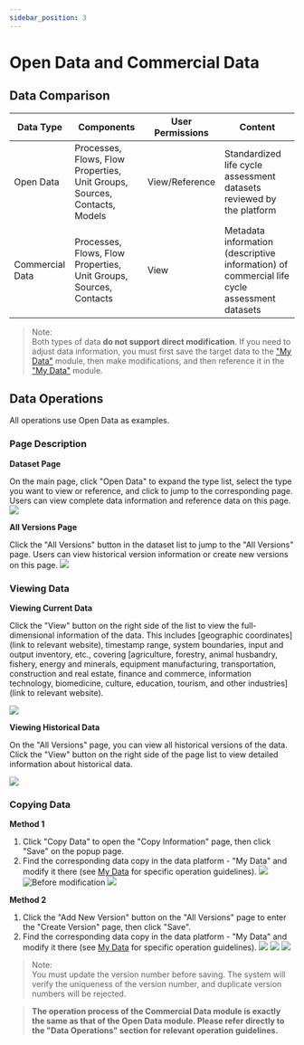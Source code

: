 ```yaml
---
sidebar_position: 3
---
```


# Open Data and Commercial Data

## Data Comparison

| Data Type | Components | User Permissions | Content |
|-----------|------------|-----------------|---------|
| Open Data | Processes, Flows, Flow Properties, Unit Groups, Sources, Contacts, Models | View/Reference | Standardized life cycle assessment datasets reviewed by the platform |
| Commercial Data | Processes, Flows, Flow Properties, Unit Groups, Sources, Contacts | View | Metadata information (descriptive information) of commercial life cycle assessment datasets |

>Note:  
Both types of data **do not support direct modification**. If you need to adjust data information, you must first save the target data to the ["My Data"](./create-my-data.md) module, then make modifications, and then reference it in the ["My Data"](./create-my-data.md) module.

## Data Operations

All operations use Open Data as examples.

### Page Description

**Dataset Page**

On the main page, click "Open Data" to expand the type list, select the type you want to view or reference, and click to jump to the corresponding page. Users can view complete data information and reference data on this page.
![](./img/open-24.png)

**All Versions Page**

Click the "All Versions" button in the dataset list to jump to the "All Versions" page. Users can view historical version information or create new versions on this page.
![](./img/open-25.png)

### Viewing Data

**Viewing Current Data**  

Click the "View" button on the right side of the list to view the full-dimensional information of the data. This includes [geographic coordinates](link to relevant website), timestamp range, system boundaries, input and output inventory, etc., covering [agriculture, forestry, animal husbandry, fishery, energy and minerals, equipment manufacturing, transportation, construction and real estate, finance and commerce, information technology, biomedicine, culture, education, tourism, and other industries](link to relevant website).

![](./img/open-23.png)

**Viewing Historical Data**

On the "All Versions" page, you can view all historical versions of the data. Click the "View" button on the right side of the page list to view detailed information about historical data.

![](./img/open-22.png)

### Copying Data

**Method 1**  

1. Click "Copy Data" to open the "Copy Information" page, then click "Save" on the popup page.
2. Find the corresponding data copy in the data platform - "My Data" and modify it there (see [My Data](./create-my-data.md) for specific operation guidelines).
![](./img/open-19.png)
![Before modification](./img/open-20.png)
![](./img/open-21.png)

**Method 2**

1. Click the "Add New Version" button on the "All Versions" page to enter the "Create Version" page, then click "Save".  
2. Find the corresponding data copy in the data platform - "My Data" and modify it there (see [My Data](./create-my-data.md) for specific operation guidelines).
![](./img/open-16.png)
![](./img/open-17.png)
![](./img/open-18.png)

>Note:  
You must update the version number before saving. The system will verify the uniqueness of the version number, and duplicate version numbers will be rejected.

>**The operation process of the Commercial Data module is exactly the same as that of the Open Data module. Please refer directly to the "Data Operations" section for relevant operation guidelines.**
